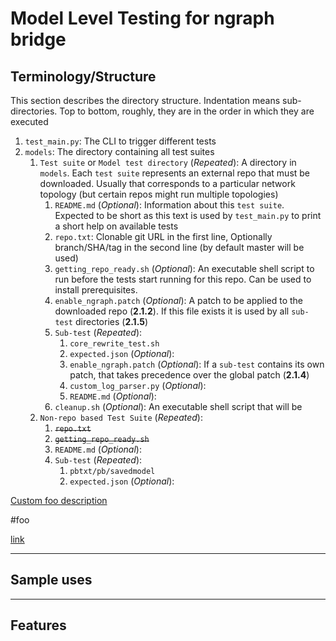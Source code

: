 # Model Level Testing for ngraph bridge

## Terminology/Structure
This section describes the directory structure. Indentation means sub-directories. Top to bottom, roughly, they are in the order in which they are executed
1. `test_main.py`: The CLI to trigger different tests
2. `models`: The directory containing all test suites
    1. `Test suite` or `Model test directory` (*Repeated*): A directory in `models`. Each `test suite` represents an external repo that must be downloaded. Usually that corresponds to a particular network topology (but certain repos might run multiple topologies)
        1. `README.md` (*Optional*): Information about this `test suite`. Expected to be short as this text is used by `test_main.py` to print a short help on available tests
        2. <a name="head1234"></a>`repo.txt`: Clonable git URL in the first line, Optionally branch/SHA/tag in the second line (by default master will be used)
        3. `getting_repo_ready.sh` (*Optional*): An executable shell script to run before the tests start running for this repo. Can be used to install prerequisites.
        4. `enable_ngraph.patch` (*Optional*): A patch to be applied to the downloaded repo (**2.1.2**). If this file exists it is used by all `sub-test` directories (**2.1.5**)
        5. `Sub-test` (*Repeated*):
            1. `core_rewrite_test.sh`
            2. `expected.json` (*Optional*):
            3. `enable_ngraph.patch` (*Optional*): If a `sub-test` contains its own patch, that takes precedence over the global patch (**2.1.4**)
            4. `custom_log_parser.py` (*Optional*):
            5. `README.md` (*Optional*):
        6. `cleanup.sh` (*Optional*): An executable shell script that will be
    2. `Non-repo based Test Suite` (*Repeated*):
        1. ~~`repo.txt`~~
        2. ~~`getting_repo_ready.sh`~~
        3. `README.md` (*Optional*):
        4. `Sub-test` (*Repeated*):
            1. `pbtxt/pb/savedmodel`
            2. `expected.json` (*Optional*):

[Custom foo description](#foo)


#foo


[link](#head1234)



---
## Sample uses

---

## Features

